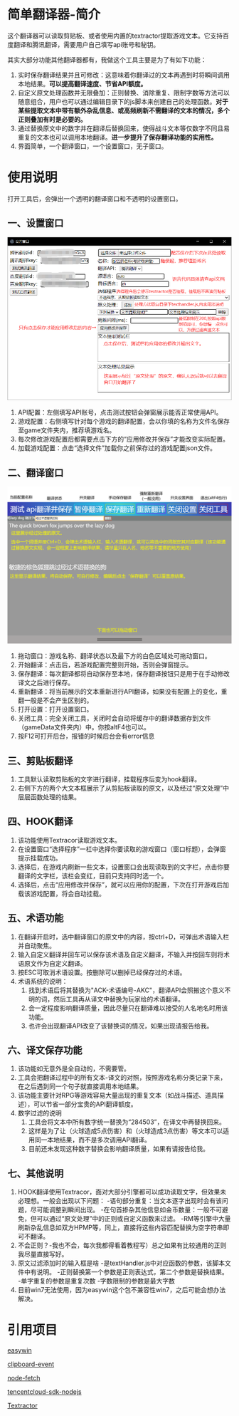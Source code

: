 
# 简单翻译器-简介

这个翻译器可以读取剪贴板、或者使用内置的textractor提取游戏文本。它支持百度翻译和腾讯翻译，需要用户自己填写api账号和秘钥。

其实大部分功能其他翻译器都有，我做这个工具主要是为了有如下功能：

1. 实时保存翻译结果并且可修改：这意味着你翻译过的文本再遇到时将瞬间调用本地结果。**可以提高翻译速度、节省API额度。**
2. 自定义原文处理函数并无限叠加：正则替换、消除重复、限制字数等方法可以随意组合，用户也可以通过编辑目录下的js脚本来创建自己的处理函数。**对于某些提取文本中带有额外杂乱信息、或高频刷新不需翻译的文本的情况，多个正则叠加有时是必要的。**
3. 通过替换原文中的数字并在翻译后替换回来，使得战斗文本等仅数字不同且易重复的文本也可以调用本地翻译。**进一步提升了保存翻译功能的实用性。**
4. 界面简单，一个翻译窗口，一个设置窗口，无子窗口。

# 使用说明
打开工具后，会弹出一个透明的翻译窗口和不透明的设置窗口。

## 一、设置窗口

![设置窗口](教程/%E8%AE%BE%E7%BD%AE%E7%95%8C%E9%9D%A2.png) 

1. API配置：左侧填写API账号，点击测试按钮会弹窗展示能否正常使用API。
2. 游戏配置：右侧填写针对每个游戏的翻译配置，会以你填的名称为文件名保存至game文件夹内，推荐填游戏名。
3. 每次修改游戏配置后都需要点击下方的“应用修改并保存”才能改变实际配置。
4. 加载游戏配置：点击“选择文件”加载你之前保存过的游戏配置json文件。

## 二、翻译窗口

![翻译窗口](教程/%E7%BF%BB%E8%AF%91%E7%95%8C%E9%9D%A2.png)

1. 拖动窗口：游戏名称、翻译状态以及最下方的白色区域处可拖动窗口。
2. 开始翻译：点击后，若游戏配置完整则开始，否则会弹窗提示。
3. 保存翻译：每次翻译都将自动保存至本地，保存翻译按钮只是用于在手动修改译文之后进行保存。
4. 重新翻译：将当前展示的文本重新进行API翻译，如果没有配置上的变化，重翻一般是不会产生区别的。
5. 打开设置：打开设置窗口。
6. 关闭工具：完全关闭工具，关闭时会自动将缓存中的翻译数据存到文件（gameData文件夹内）中。你按altF4也可以。
7. 按F12可打开后台，报错的时候后台会有error信息

## 三、剪贴板翻译
1. 工具默认读取剪贴板的文字进行翻译，挂载程序后变为hook翻译。
2. 右侧下方的两个大文本框展示了从剪贴板读取的原文，以及经过“原文处理”中层层函数处理的结果。

## 四、HOOK翻译
1. 该功能使用Textracor读取游戏文本。
2. 在设置窗口“选择程序”一栏中选择你要读取的游戏窗口（窗口标题），会弹窗提示挂载成功。
3. 选择后，在游戏内刷新一些文本，设置窗口会出现读取到的文字栏，点击你要翻译的文字栏，该栏会变红，目前只支持同时选一个。
4. 选择后，点击“应用修改并保存”，就可以应用你的配置，下次在打开游戏后加载该游戏配置，将会自动挂载。

## 五、术语功能
1. 在翻译开启时，选中翻译窗口的原文中的内容，按ctrl+D，可弹出术语输入栏并自动聚焦。
2. 输入自定义翻译并回车可以保存该术语及自定义翻译，不输入并按回车则将术语原文作为自定义翻译。
3. 按ESC可取消术语设置。按删除可以删掉已经保存过的术语。
4. 术语系统的说明：
    1. 找到术语后将其替换为"ACK-术语编号-AKC"，翻译API会照搬这个意义不明的词，然后工具再从译文中替换为玩家给的术语翻译。
    2. 会一定程度影响翻译质量，因此尽量只在翻译难以接受的人名地名时用该功能。
    3. 也许会出现翻译API改变了该替换词的情况，如果出现请报告给我。

## 六、译文保存功能
1. 该功能如无意外是全自动的，不需要管。
2. 工具会把翻译过程中的所有文本-译文的对照，按照游戏名称分类记录下来，在之后遇到同一个句子就直接调用本地结果。
3. 该功能主要针对RPG等游戏容易大量出现的重复文本（如战斗描述、道具描述），可以节省一部分宝贵的API翻译额度。
4. 数字过滤的说明
    1. 工具会将文本中所有数字统一替换为“284503”，在译文中再替换回来。
    2. 这样是为了让（火球造成5点伤害）和（火球造成3点伤害）等文本可以适用同一本地结果，而不是多次调用API翻译。
    3. 目前还未发现这种数字替换会影响翻译质量，如果有请报告给我。

## 七、其他说明
1. HOOK翻译使用Textracor，面对大部分引擎都可以成功读取文字，但效果未必理想。一般会出现以下问题：
    -语句部分重复：当文本逐字出现时会有该问题，尽可能调整到瞬间出现。
    -在句首掺杂其他信息如金币数量：一般不可避免，但可以通过“原文处理”中的正则或自定义函数来过滤。
    -RM等引擎中大量刷新杂乱信息如双方HPMP等，同上，直接将这些内容匹配替换为空字符串即可不翻译。
2. 不会正则？-我也不会，每次我都得看着教程写）总之如果有比较通用的正则我尽量直接写好。
3. 原文过滤添加时的输入框是啥
    -是textHandler.js中对应函数的参数，该脚本文件中有说明。
    -正则替换第一个参数是正则表达式，第二个参数是替换结果。
    -单字重复的参数是重复次数
    -字数限制的参数是最大字数
4. 目前win7无法使用，因为easywin这个包不兼容性win7，之后可能会想办法解决。

# 引用项目
[easywin](https://www.npmjs.com/package/easywin)

[clipboard-event](https://www.npmjs.com/package/clipboard-event)

[node-fetch](https://www.npmjs.com/package/node-fetch)

[tencentcloud-sdk-nodejs](https://www.npmjs.com/package/tencentcloud-sdk-nodejs)

[Textractor](https://github.com/Artikash/Textractor)